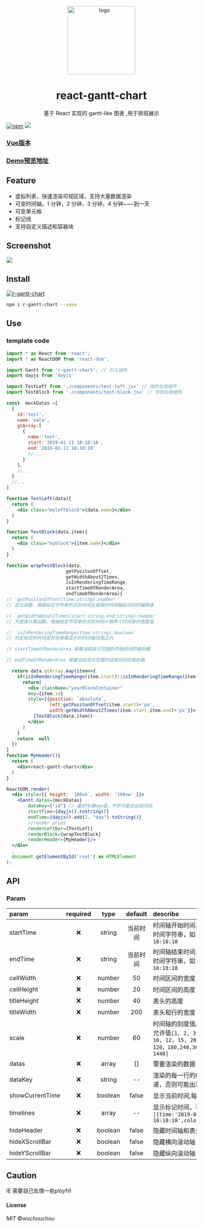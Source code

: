 <p align="center"><img src="https://raw.githubusercontent.com/w1301625107/vue-gantt-chart/master/screenshot/icon.png" alt="logo" width="180"></p>
<h1 align="center">react-gantt-chart</h1>
<p align="center">基于 React   实现的 gantt-like 图表 ,用于排班展示</p>
<p align="center"></p>

[![npm](https://img.shields.io/npm/v/r-gantt-chart.svg)](https://www.npmjs.com/package/r-gantt-chart)
![](https://img.shields.io/badge/license-MIT-000000.svg)

### [Vue版本](https://github.com/w1301625107/Vue-Gantt-chart)

### [Demo预览地址](https://w1301625107.github.io/Vue-Gantt-chart/dist/index)

## Feature

- 虚拟列表，快速渲染可视区域，支持大量数据渲染
- 可变时间轴，1 分钟，2 分钟，3 分钟，4 分钟~~~到一天
- 可变单元格
- 标记线
- 支持自定义描述和容器块

## Screenshot

![](https://raw.githubusercontent.com/w1301625107/vue-gantt-chart/master/screenshot/page1.png)

## Install 
[![r-gantt-chart](https://nodei.co/npm/r-gantt-chart.png)](https://npmjs.org/package/r-gantt-chart)

``` bash
npm i r-gantt-chart --save
```

## Use

### template code

```jsx
import * as React from 'react';
import * as ReactDOM from 'react-dom';

import Gantt from 'r-gantt-chart'; // 引入组件
import dayjs from 'dayjs'

import TestLeft from './components/test-left.jsx' // 你的左侧组件
import TestBlock from './components/test-block.jsx' // 你的右侧组件

const  mockDatas =[
  {
    id:'test', 
    name:'sala',
    gtArray:[ 
      {
        name:'test', 
        start:'2019-01-11 18:18:18',
        end:'2019-01-11 18:18:18'
        //...
      }
    ]，
    //...
  }
  //...
]

function TestLeft(data){
  return (
    <div class="myleftblock">{data.name}</div>
  )
}

function TestBlock(data,item){
  return (
    <div class="myblock">{item.name}</div>
  )
}

function wrapTestBlock(data,
                      getPositonOffset,
                      getWidthAbout2Times,
                      isInRenderingTimeRange,
                      startTimeOfRenderArea,
                      endTimeOfRenderArea){
// `getPositonOffset(time:string):number `
// 定位函数，根据给定字符串形式的时间生成相对时间轴起点的的偏移值

// `getWidthAbout2Times(start:string,end:string):number`
// 为宽度计算函数，根据给定字符串形式的时间计算两个时间差的宽度值

// `isInRenderingTimeRange(time:string):boolean`
// 判定给定的时间是否在屏幕显示的时间轴范围之内

// startTimeOfRenderArea 屏幕当前显示范围的开始时间的毫秒数

// endTimeOfRenderArea 屏幕当前显示范围的结束时间的毫秒数

  return data.gtArray.map(item=>{
    if(isInRenderingTimeRange(item.start)||isInRenderingTimeRange(item.end)){
      return(
        <div className="yourBlockContainer"
        key={item.id}
        style={{position: `absolute`,
                left:getPositonOffset(item.start)+'px',
                width:getWidthAbout2Times(item.start,item.end)+'px'}}>
          {TestBlock(data,item)}
        </div>
      )
    }
    return  null
  })
}
function MyHeader(){
  return (
    <div>react-gantt-chart</div>
  )
}

ReactDOM.render(
  <div style={{ height: `100vh`, width: '100vw' }}>
    <Gantt datas={mockDatas}
        dataKey={"id"} // 最好传递key值，不然可能会出现闪动
        startTime={dayjs().toString()}
        endTime={dayjs().add(2, "day").toString()}
        //render props
        renderLeftBar={TestLeft}
        renderBlock={wrapTestBlock}
        renderHeader={MyHeader}/>
  </div>
  ,
  document.getElementById('root') as HTMLElement
);
```

## API

<style>
.param table th:first-of-type {
	width: 100px;
}
.param table th:nth-of-type(2) {
	width: 100px;
}
.param table th:nth-of-type(4) {
	width: 100px;
}
</style>

<div class="param">

### Param

| param            | required | type  | default | describe                                   |
| :-------------- | :------: | :-----: | :----: | :---- |
| startTime       |    ❌     | string  |   当前时间   | 时间轴开始时间，需为合法的时间字符串，如：`2019-01-11 18:18:18`|
| endTime         |    ❌     | string  |   当前时间   | 时间轴结束时间，需为合法的时间字符串，如：`2019-01-11 18:18:18`|
| cellWidth       |    ❌     | number  |   50   | 时间区间的宽度 |
| cellHeight      |    ❌     | number  |   20   | 时间区间的高度 |
| titleHeight     |    ❌     | number  |   40   | 表头的高度    |
| titleWidth      |    ❌     | number  |  200   | 表头和行的宽度 |
| scale           |    ❌     | number  |   60   | 时间轴的刻度值。单位:分钟，允许值`[1, 2, 3, 4, 5, 6, 10, 12, 15, 20, 30, 60, 120，180,240,360, 720, 1440] `                                   |
| datas           |    ❌     |  array  |   []   | 需要渲染的数据 |
| dataKey         |    ❌     | string  |   --   | 渲染的每一行的key ，最好传递，否则可能出现闪动 |
| showCurrentTime |    ❌     | boolean | false  | 显示当前时间,每秒钟更新  |
| timelines       |    ❌     |  array  |   --   | 显示标记时间，有特殊格式 ``` [{time:'2019-01-11 18:18:18',color:'#00000'}]```                                                                      |
| hideHeader |    ❌     | boolean  |   false   | 隐藏时间轴和表头 |
| hideXScrollBar |    ❌     | boolean  |   false   | 隐藏横向滚动轴 |
| hideYScrollBar |    ❌     | boolean  |   false   | 隐藏纵向滚动轴 |


</div>

<style>
.event table th:first-of-type {
	width: 100px;
}
.event table th:nth-of-type(2) {
	width: 100px;
}
.event table th:nth-of-type(3) {
	width: 300px;
}
</style>


## Caution
IE 需要自己处理一些ployfill


#### License

_MIT_ ©wuchouchou